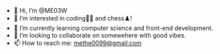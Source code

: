 - 👋 Hi, I’m @ME03W
- 👀 I’m interested in coding🧑‍💻 and chess♟️!
- 🌱 I’m currently learning computer science and front-end development.
- 💞️ I’m looking to collaborate on somewehere with good vibes.
- 📫 How to reach me: methe0099@gmail.com

<!---
ME03W/ME03W is a ✨ special ✨ repository because its `README.md` (this file) appears on your GitHub profile.
You can click the Preview link to take a look at your changes.
--->

